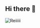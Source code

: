 ## Hi there 👋

<!--
**alfhyy/alfhyy** is a ✨ _special_ ✨ repository because its `README.md` (this file) appears on your GitHub profile.

Here are some ideas to get you started:

- 🔭 I’m currently working on ...
- 🌱 I’m currently learning ...
- 👯 I’m looking to collaborate on ...
- 🤔 I’m looking for help with ...
- 💬 Ask me about ...
- 📫 How to reach me: ...
- 😄 Pronouns: ...
- ⚡ Fun fact: ...
-->

![Reiiiii](https://media4.giphy.com/media/v1.Y2lkPTc5MGI3NjExcXJxNm43dGlnbXNvaXN5cjdkN2MyZmd2anVsMWc0NnA4YXFteDg0NCZlcD12MV9pbnRlcm5hbF9naWZfYnlfaWQmY3Q9Zw/x872sor0UNWmc/giphy.gif)
